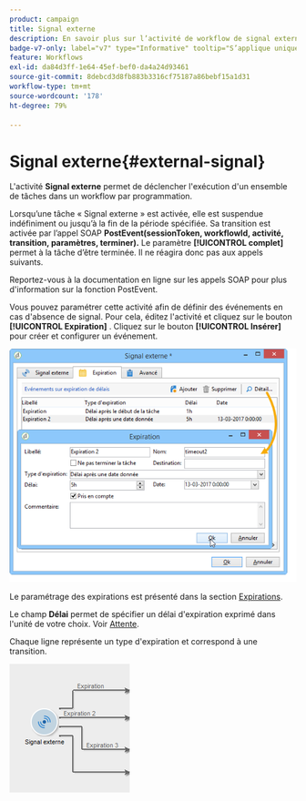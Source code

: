 ```yaml
---
product: campaign
title: Signal externe
description: En savoir plus sur l’activité de workflow de signal externe
badge-v7-only: label="v7" type="Informative" tooltip="S’applique uniquement à Campaign Classic v7"
feature: Workflows
exl-id: da84d3ff-1e64-45ef-bef0-da4a24d93461
source-git-commit: 8debcd3d8fb883b3316cf75187a86bebf15a1d31
workflow-type: tm+mt
source-wordcount: '178'
ht-degree: 79%

---
```


# Signal externe{#external-signal}



L&#39;activité **Signal externe** permet de déclencher l&#39;exécution d&#39;un ensemble de tâches dans un workflow par programmation.

Lorsqu’une tâche « Signal externe » est activée, elle est suspendue indéfiniment ou jusqu’à la fin de la période spécifiée. Sa transition est activée par l’appel SOAP **PostEvent(sessionToken, workflowId, activité, transition, paramètres, terminer).** Le paramètre **[!UICONTROL complet]** permet à la tâche d’être terminée. Il ne réagira donc pas aux appels suivants.

Reportez-vous à la documentation en ligne sur les appels SOAP pour plus d&#39;information sur la fonction PostEvent.

Vous pouvez paramétrer cette activité afin de définir des événements en cas d&#39;absence de signal. Pour cela, éditez l&#39;activité et cliquez sur le bouton **[!UICONTROL Expiration]** . Cliquez sur le bouton **[!UICONTROL Insérer]** pour créer et configurer un événement.

![](assets/edit_signal.png)

Le paramétrage des expirations est présenté dans la section [Expirations](defining-approvals.md).

Le champ **Délai** permet de spécifier un délai d&#39;expiration exprimé dans l&#39;unité de votre choix. Voir [Attente](wait.md).

Chaque ligne représente un type d&#39;expiration et correspond à une transition.

![](assets/external_sign_diag.png)
